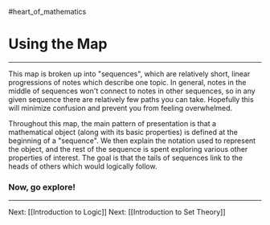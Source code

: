 #heart_of_mathematics 

# Using the Map

---

This map is broken up into "sequences", which are relatively short, linear progressions of notes which describe one topic. In general, notes in the middle of sequences won't connect to notes in other sequences, so in any given sequence there are relatively few paths you can take. Hopefully this will minimize confusion and prevent you from feeling overwhelmed.

Throughout this map, the main pattern of presentation is that a mathematical object (along with its basic properties) is defined at the beginning of a "sequence". We then explain the notation used to represent the object, and the rest of the sequence is spent exploring various other properties of interest. The goal is that the tails of sequences link to the heads of others which would logically follow.

### Now, go explore!

---

Next: [[Introduction to Logic]]
Next: [[Introduction to Set Theory]]
